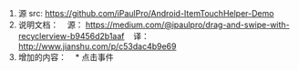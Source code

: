 1. 源 src: https://github.com/iPaulPro/Android-ItemTouchHelper-Demo
1. 说明文档：
    源： https://medium.com/@ipaulpro/drag-and-swipe-with-recyclerview-b9456d2b1aaf
    译： http://www.jianshu.com/p/c53dac4b9e69
1. 增加的内容：
    * 点击事件
